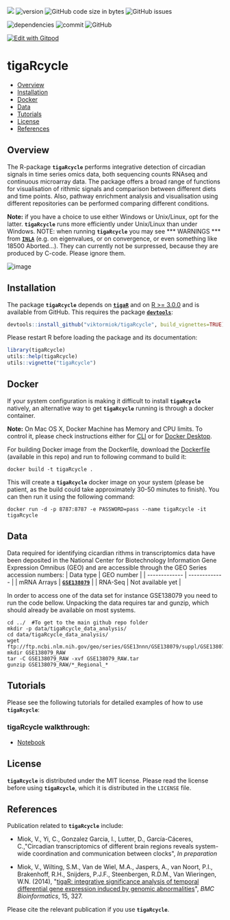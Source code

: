 ![](https://img.shields.io/badge/language-R_and_python-orange.svg) ![version](https://img.shields.io/badge/GiHub_version-1.1.0-519dd9) ![GitHub code size in bytes](https://img.shields.io/github/languages/code-size/viktormiok/tigaRcycle) ![GitHub issues](https://img.shields.io/github/issues/viktormiok/tigaRcycle)

![dependencies](https://img.shields.io/badge/dependencies-up%20to%20date-orange)  	![commit](https://img.shields.io/github/last-commit/viktormiok/tigaRcycle) ![GitHub](https://img.shields.io/github/license/viktormiok/tigaRcycle)

[![Edit with Gitpod](https://gitpod.io/button/open-in-gitpod.svg)](https://gitpod.io/#https://github.com/viktormiok/tigaRcycle) 



# tigaRcycle

- [Overview](#overview)
- [Installation](#installation)
- [Docker](#docker)
- [Data](#data)
- [Tutorials](#tutorials)
- [License](#license)
- [References](#references)



## Overview

The R-package __`tigaRcycle`__ performs integrative detection of circadian signals in time series omics data, both sequencing counts RNAseq and continuous microarray data. The package offers a broad range of functions for visualisation of rithmic signals and comparison between different diets and time points. Also, pathway enrichment analysis and visualisation using different repositories can be performed comparing different conditions.

**Note:** if you have a choice to use either Windows or Unix/Linux, opt for the latter. __`tigaRcycle`__ runs more efficiently under Unix/Linux than under Windows. NOTE:  when running __`tigaRcycle`__ you may see *** WARNINGS ***  from [__`INLA`__](https://www.r-inla.org/) (e.g. on eigenvalues, or on convergence, or even something like 18500 Aborted...). They can currently not be surpressed, because they are produced by C-code. Please ignore them. 

![image](https://user-images.githubusercontent.com/22052679/150277203-646d6d85-482a-44ab-8e30-c20d260179fe.png)


## Installation

The package __`tigaRcycle`__ depends on [__`tigaR`__](https://github.com/viktormiok/tigaR) and on [R >= 3.0.0](https://cran.r-project.org/) and is available from GitHub. This requires the package [__`devtools`__](https://cran.r-project.org/web/packages/devtools/index.html):

``` r
devtools::install_github("viktormiok/tigaRcycle", build_vignettes=TRUE)
```

Please restart R before loading the package and its documentation:

``` r
library(tigaRcycle)
utils::help(tigaRcycle)
utils::vignette("tigaRcycle")
```

## Docker

If your system configuration is making it difficult to install __`tigaRcycle`__ natively, an alternative way to get __`tigaRcycle`__ running is through a docker container.

**Note:** On Mac OS X, Docker Machine has Memory and CPU limits. To control it, please check instructions either for [CLI](https://stackoverflow.com/questions/32834082/how-to-increase-docker-machine-memory-mac/32834453#32834453) or for [Docker Desktop](https://docs.docker.com/docker-for-mac/#advanced).

For building Docker image from the Dockerfile, download the [Dockerfile](https://github.com/viktormiok/tigaRcycle/blob/main/Dockerfile) (available in this repo) and run to following command to build it:
```
docker build -t tigaRcycle .
```
This will create a __`tigaRcycle`__ docker image on your system (please be patient, as the build could take approximately 30-50 minutes to finish).
You can then run it using the following command:
```
docker run -d -p 8787:8787 -e PASSWORD=pass --name tigaRcycle -it tigaRcycle
```

## Data
Data required for identifying cicardian rithms in transcriptomics data have been deposited in the National Center for Biotechnology Information Gene Expression Omnibus (GEO) and are accessible through the GEO Series accession numbers:
| Data type     | GEO number |
| ------------- | ------------- |
| mRNA Arrays  | [__`GSE138079`__](https://www.ncbi.nlm.nih.gov/geo/query/acc.cgi?acc=GSE138079) |
| RNA-Seq      | Not available yet |


In order to access one of the data set for instance GSE138079 you need to run the code bellow. Unpacking the data requires tar and gunzip, which should already be available on most systems.

```
cd ../  #To get to the main github repo folder
mkdir -p data/tigaRcycle_data_analysis/
cd data/tigaRcycle_data_analysis/
wget ftp://ftp.ncbi.nlm.nih.gov/geo/series/GSE13nnn/GSE138079/suppl/GSE138079_RAW.tar
mkdir GSE138079_RAW
tar -C GSE138079_RAW -xvf GSE138079_RAW.tar
gunzip GSE138079_RAW/*_Regional_*
```

## Tutorials

Please see the following tutorials for detailed examples of how to use __`tigaRcycle`__: 

### tigaRcycle walkthrough:
* [Notebook](https://github.com/viktormiok/tigaRcycle/blob/main/notebooks/circadian_analysis_v2.ipynb)

## License

__`tigaRcycle`__ is distributed under the MIT license. Please read the license before using __`tigaRcycle`__, which it is distributed in the `LICENSE` file.


## References

Publication related to __`tigaRcycle`__ include:

- Miok, V., Yi, C., Gonzalez Garcia, I., Lutter, D., García-Cáceres, C.,"Circadian transcriptomics of different brain regions reveals system-wide coordination and communication between clocks", *In preparation*

- Miok, V., Wilting, S.M., Van de Wiel, M.A., Jaspers, A., van Noort, P.I., Brakenhoff, R.H., Snijders, P.J.F., Steenbergen, R.D.M., Van Wieringen, W.N. (2014), "[tigaR: integrative significance analysis of temporal differential gene expression induced by genomic abnormalities](https://doi.org/10.1186/1471-2105-15-327)", *BMC Bioinformatics*, 15, 327. 

Please cite the relevant publication if you use __`tigaRcycle`__.
